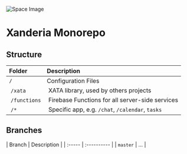 
![Space Image](docs/unsplash_teddykelley__4Ib-a8g9aA.jpeg "Unsplash @teddykelley")

# Xanderia Monorepo

## Structure

| Folder | Description |
| :----- | :---------- |
| `/`    | Configuration Files |
| `/xata` | XATA library, used by others projects |
| `/functions` | Firebase Functions for all server-side services |
| `/*` | Specific app, e.g. `/chat`, `/calendar`, `tasks` |

## Branches

| Branch | Description |
| :----- | :---------- |
| `master` | ... |
